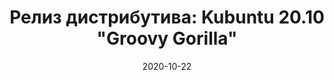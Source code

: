 ---
layout: post
title: "Релиз дистрибутива: Kubuntu 20.10 \"Groovy Gorilla\""
date: 2020-10-22   
---